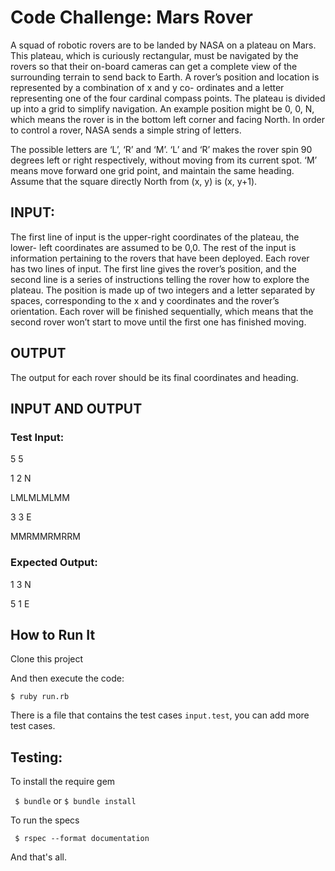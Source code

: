 # Code Challenge: Mars Rover

A squad of robotic rovers are to be landed by NASA on a plateau on Mars. This plateau,
which is curiously rectangular, must be navigated by the rovers so that their on-board
cameras can get a complete view of the surrounding terrain to send back to Earth. A rover’s
position and location is represented by a combination of x and y co- ordinates and a letter
representing one of the four cardinal compass points. The plateau is divided up into a grid to
simplify navigation. An example position might be 0, 0, N, which means the rover is in the
bottom left corner and facing North. In order to control a rover, NASA sends a simple string
of letters.

The possible letters are ‘L’, ‘R’ and ‘M’. ‘L’ and ‘R’ makes the rover spin 90 degrees left or
right respectively, without moving from its current spot. ‘M’ means move forward one grid
point, and maintain the same heading.
Assume that the square directly North from (x, y) is (x, y+1).

## INPUT:

The first line of input is the upper-right coordinates of the plateau, the lower- left coordinates
are assumed to be 0,0. The rest of the input is information pertaining to the rovers that have
been deployed. Each rover has two lines of input. The first line gives the rover’s position,
and the second line is a series of instructions telling the rover how to explore the plateau.
The position is made up of two integers and a letter separated by spaces, corresponding to
the x and y coordinates and the rover’s orientation.
Each rover will be finished sequentially, which means that the second rover won’t start to
move until the first one has finished moving.

## OUTPUT

The output for each rover should be its final coordinates and heading.

## INPUT AND OUTPUT

### Test Input:
5 5

1 2 N

LMLMLMLMM

3 3 E

MMRMMRMRRM

### Expected Output:
1 3 N

5 1 E

## How to Run It

Clone this project

And then execute the code:

` $ ruby run.rb `

There is a file that contains the test cases `input.test`, you can add more test cases.

## Testing:

To install the require gem

` $ bundle` or `$ bundle install`

To run the specs

` $ rspec --format documentation`

And that's all.
